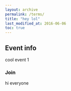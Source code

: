 ```yaml
---
layout: archive
permalink: /terms/
title: "hey lol"
last_modified_at: 2016-06-06
toc: true
---
```


## Event info

cool event 1

### Join

hi everyone